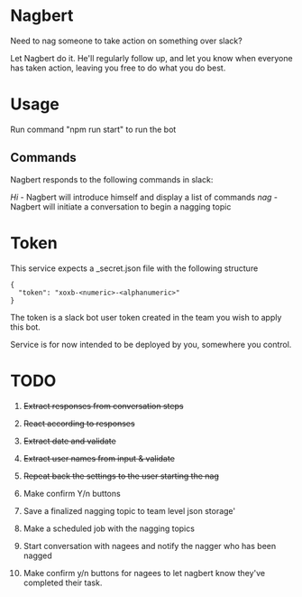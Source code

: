 # Nagbert
Need to nag someone to take action on something over slack?

Let Nagbert do it. He'll regularly follow up, and let you know when everyone has taken action, leaving you free to do what you do best.

# Usage

Run command "npm run start" to run the bot

## Commands

Nagbert responds to the following commands in slack:

*Hi* - Nagbert will introduce himself and display a list of commands
*nag* - Nagbert will initiate a conversation to begin a nagging topic

# Token

This service expects a _secret.json file with the following structure

    {
      "token": "xoxb-<numeric>-<alphanumeric>"
    }

The token is a slack bot user token created in the team you wish to apply this bot.

Service is for now intended to be deployed by you, somewhere you control.

# TODO

1. ~~Extract responses from conversation steps~~
2. ~~React according to responses~~
 1. ~~Extract date and validate~~
 2. ~~Extract user names from input & validate~~
3. ~~Repeat back the settings to the user starting the nag~~
4. Make confirm Y/n buttons
5. Save a finalized nagging topic to team level json storage'

6. Make a scheduled job with the nagging topics
7. Start conversation with nagees and notify the nagger who has been nagged
8. Make confirm y/n buttons for nagees to let nagbert know they've completed their task.
